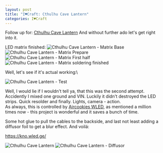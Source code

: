 ```yaml
---
layout: post
title: "I♥Craft: Cthulhu Cave Lantern"
categories: I♥Craft
---
```


Follow up for: [Cthulhu Cave Lantern](https://clyde.crimson.space/posts/20230527/)
And without further ado let's get right into it.

LED matrix finished:
![Cthulhu Cave Lantern - Matrix Base](/assets/pix/CC_Lantern_1.JPG)\
![Cthulhu Cave Lantern - Matrix Prepare](/assets/pix/CC_Lantern_2.JPG)\
![Cthulhu Cave Lantern - Matrix First half](/assets/pix/CC_Lantern_3.JPG)\
![Cthulhu Cave Lantern - Matrix soldering finished](/assets/pix/CC_Lantern_4.JPG)

Well, let's see if it's actual working:\

![Cthulhu Cave Lantern - Test](/assets/pix/CC_Lantern_5.JPG)

Well, I would lie if I wouldn't tell ya, that this was the second attempt. Accidently I mixed one ground and VIN. Luckily it didn't destroyed the LED strips. Quick resolder and finally. Lights, camera - action.\
As always, this is controlled by [Aircookies WLED](https://kno.wled.ge/), as mentioned a million times now - this project is wonderful and it saves a bunch of time.

Some hot glue to pull the cables to the backside, and last not least adding a diffusor foil to get a blur effect.
And voilá:

https://kno.wled.ge/

![Cthulhu Cave Lantern](/assets/pix/CC_Lantern_6.JPG)
![Cthulhu Cave Lantern - Diffusor](/assets/pix/CC_Lantern_7.JPG)